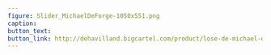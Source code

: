 ```yaml
---
figure: Slider_MichaelDeForge-1050x551.png
caption: 
button_text:
button_link: http://dehavilland.bigcartel.com/product/lose-de-michael-deforge
---
```

